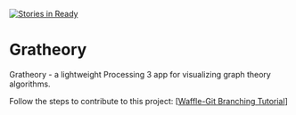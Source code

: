 [![Stories in Ready](https://badge.waffle.io/molinab297/Gratheory.png?label=ready&title=Ready)](https://waffle.io/molinab297/Gratheory)
# Gratheory
Gratheory - a lightweight Processing 3 app for visualizing graph theory algorithms.

Follow the steps to contribute to this project: [[Waffle-Git Branching Tutorial](https://github.com/waffleio/waffle.io)]
